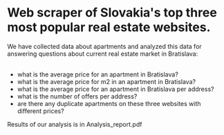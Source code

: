 <h1>Web scraper of Slovakia's top three most popular real estate websites. </h1>
We have collected data about apartments and analyzed this data for answering questions about current real estate market in Bratislava: <br>
                            
<br>
<ul>
        <li>what is the average price for an apartment in Bratislava?</li>
        <li>what is the average price for m2 in an apartment in Bratislava?</li>
        <li>what is the average price for an apartment in Bratislava per address?</li>
        <li>what is the number of offers per address?</li>
        <li>are there any duplicate apartments on these three websites with different prices?</li>
    </ul>

Results of our analysis is in Analysis_report.pdf
